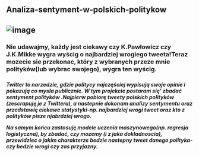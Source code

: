 <h2> Analiza-sentyment-w-polskich-politykow<h2>

  
  ![image](https://user-images.githubusercontent.com/98030977/162336008-d8537923-33e7-416b-ae55-4aa790e41151.png)


  <h3>Nie udawajmy, każdy jest ciekawy czy K.Pawłowicz czy J.K.Mikke wygra wyścig o najbardziej wrogiego tweeta!Teraz mozecie sie przekonac, który z wybranych przeze mnie polityków(lub wybrac swojego), wygra ten wyścig.<h3>
  
  <h5>Twitter to narzedzie, gdzie politycy najczęściej wypisują swoje opinie i pokazują co mysla publicznie. W tym projekcie postaram się'
zbadać sentyment polityków .Najpierw pobiorę tweety polskich polityków (zescrapuję je z Twittera), a nastepnie dokonam analizy sentymentu
oraz przedstawię ciekawe statystyki-np. najbardziej wrogi tweet oraz kto z polityków pisze njabrdziej wrogo.
  
  Na samym końcu zastosuję modele uczenia maszynowego(np. regresja logistyczna), by zbadać, czy mozemy (i z jaka dokladnoscia), przewidziec o jakim charakterze bedzie nastepny tweet danego polityka-czy bedzie wrogi czy zas przyjazny.<h5>
